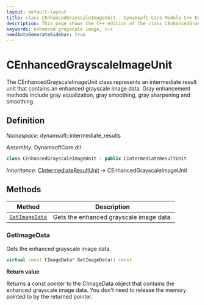```yaml
---
layout: default-layout
title: class CEnhancedGrayscaleImageUnit - Dynamsoft Core Module C++ Edition API Reference
description: This page shows the C++ edition of the class CEnhancedGrayscaleImageUnit in Dynamsoft Core Module.
keywords: enhanced grayscale image, c++
needAutoGenerateSidebar: true
---
```


# CEnhancedGrayscaleImageUnit

The CEnhancedGrayscaleImageUnit class represents an intermediate result unit that contains an enhanced grayscale image data. Gray enhancement methods include gray equalization, gray smoothing, gray sharpening and smoothing.

## Definition

*Namespace:* dynamsoft::intermediate_results

*Assembly:* DynamsoftCore.dll

```cpp
class CEnhancedGrayscaleImageUnit : public CIntermediateResultUnit
```

*Inheritance:* [CIntermediateResultUnit](intermediate-result-unit.md) -> CEnhancedGrayscaleImageUnit

## Methods

| Method               | Description |
|----------------------|-------------|
| [`GetImageData`](#getimagedata) | Gets the enhanced grayscale image data.|

### GetImageData

Gets the enhanced grayscale image data.

```cpp
virtual const CImageData* GetImageData() const
```

**Return value**

Returns a const pointer to the CImageData object that contains the enhanced grayscale image data. You don't need to release the memory pointed to by the returned pointer.
